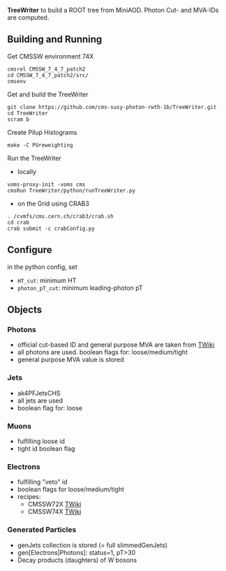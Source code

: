 **TreeWriter** to build a ROOT tree from MiniAOD. Photon Cut- and MVA-IDs are computed.

## Building and Running ##
Get CMSSW environment 74X

```
cmsrel CMSSW_7_4_7_patch2
cd CMSSW_7_4_7_patch2/src/
cmsenv
```
Get and build the TreeWriter

```
git clone https://github.com/cms-susy-photon-rwth-1b/TreeWriter.git
cd TreeWriter
scram b
```
Create Pilup Histograms

```
make -C PUreweighting
```
Run the TreeWriter
- locally
```
voms-proxy-init -voms cms
cmsRun TreeWriter/python/runTreeWriter.py
```
- on the Grid using CRAB3
```
. /cvmfs/cms.cern.ch/crab3/crab.sh
cd crab
crab submit -c crabConfig.py
```

## Configure ##
in the python config, set
- `HT_cut`: minimum HT
- `photon_pT_cut`: minimum leading-photon pT

## Objects ##
### Photons ###
- official cut-based ID and general purpose MVA are taken from [TWiki](https://twiki.cern.ch/twiki/bin/view/CMS/EgammaIDRecipesRun2)
- all photons are used. boolean flags for: loose/medium/tight
- general purpose MVA value is stored

### Jets ###
- ak4PFJetsCHS
- all jets are used
- boolean flag for: loose

### Muons ###
- fulfilling loose id
- tight id boolean flag

### Electrons ###
- fulfilling "veto" id
- boolean flags for loose/medium/tight
- recipes:
  * CMSSW72X [TWiki](https://twiki.cern.ch/twiki/bin/view/CMS/CutBasedElectronIdentificationRun2#Recipe_for_regular_users_for_min)
  * CMSSW74X [TWiki](https://twiki.cern.ch/twiki/bin/view/CMS/CutBasedElectronIdentificationRun2#Recipe_for_regular_users_for_74X)

### Generated Particles ###
- genJets collection is stored (= full slimmedGenJets)
- gen[Electrons|Photons]: status=1, pT>30
- Decay products (daughters) of W bosons
